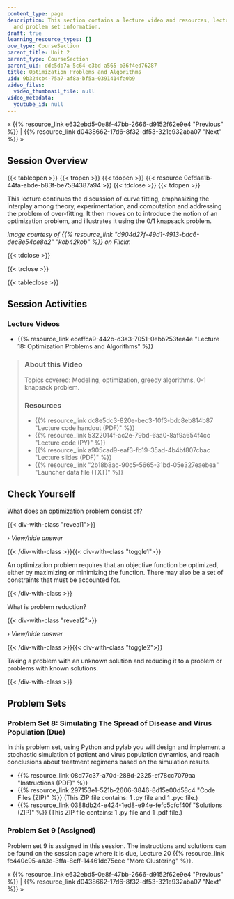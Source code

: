```yaml
---
content_type: page
description: This section contains a lecture video and resources, lecture questions,
  and problem set information.
draft: true
learning_resource_types: []
ocw_type: CourseSection
parent_title: Unit 2
parent_type: CourseSection
parent_uid: ddc5db7a-5c64-e3bd-a565-b36f4ed76287
title: Optimization Problems and Algorithms
uid: 9b324cb4-75a7-af8a-bf5a-0391414fa0b9
video_files:
  video_thumbnail_file: null
video_metadata:
  youtube_id: null
---
```

« {{% resource_link e632ebd5-0e8f-47bb-2666-d9152f62e9e4 "Previous" %}} | {{% resource_link d0438662-17d6-8f32-df53-321e932aba07 "Next" %}} »

Session Overview
----------------

{{< tableopen >}}
{{< tropen >}}
{{< tdopen >}}
{{< resource 0cfdaa1b-44fa-abde-b83f-be7584387a94 >}}
{{< tdclose >}}
{{< tdopen >}}


This lecture continues the discussion of curve fitting, emphasizing the interplay among theory, experimentation, and computation and addressing the problem of over-fitting. It then moves on to introduce the notion of an optimization problem, and illustrates it using the 0/1 knapsack problem.

_Image courtesy of {{% resource_link "d904d27f-49d1-4913-bdc6-dec8e54ce8a2" "kob42kob" %}} on Flickr._


{{< tdclose >}}

{{< trclose >}}

{{< tableclose >}}

Session Activities
------------------

### Lecture Videos

*   {{% resource_link eceffca9-442b-d3a3-7051-0ebb253fea4e "Lecture 18: Optimization Problems and Algorithms" %}}

> ### About this Video
> 
> Topics covered: Modeling, optimization, greedy algorithms, 0-1 knapsack problem.
> 
> ### Resources
> 
> *   {{% resource_link dc8e5dc3-820e-bec3-10f3-bdc8eb814b87 "Lecture code handout (PDF)" %}}
> *   {{% resource_link 5322014f-ac2e-79bd-6aa0-8af9a654f4cc "Lecture code (PY)" %}}
> *   {{% resource_link a905cad9-eaf3-fb19-35ad-4b4bf807cbac "Lecture slides (PDF)" %}}
> *   {{% resource_link "2b18b8ac-90c5-5665-31bd-05e327eaebea" "Launcher data file (TXT)" %}}

Check Yourself
--------------

What does an optimization problem consist of?

{{< div-with-class "reveal1">}}

› _View/hide answer_

{{< /div-with-class >}}{{< div-with-class "toggle1">}}

An optimization problem requires that an objective function be optimized, either by maximizing or minimizing the function. There may also be a set of constraints that must be accounted for.

{{< /div-with-class >}}

What is problem reduction?

{{< div-with-class "reveal2">}}

› _View/hide answer_

{{< /div-with-class >}}{{< div-with-class "toggle2">}}

Taking a problem with an unknown solution and reducing it to a problem or problems with known solutions.

{{< /div-with-class >}}

Problem Sets
------------

### Problem Set 8: Simulating The Spread of Disease and Virus Population (Due)

In this problem set, using Python and pylab you will design and implement a stochastic simulation of patient and virus population dynamics, and reach conclusions about treatment regimens based on the simulation results.

*   {{% resource_link 08d77c37-a70d-288d-2325-ef78cc7079aa "Instructions (PDF)" %}}
*   {{% resource_link 297153e1-521b-2606-3846-8d15e00d58c4 "Code Files (ZIP)" %}} (This ZIP file contains: 1 .py file and 1 .pyc file.)
*   {{% resource_link 0388db24-e424-1ed8-e94e-fefc5cfcf40f "Solutions (ZIP)" %}} (This ZIP file contains: 1 .py file and 1 .pdf file.)

### Problem Set 9 (Assigned)

Problem set 9 is assigned in this session. The instructions and solutions can be found on the session page where it is due, Lecture 20 {{% resource_link fc440c95-aa3e-3ffa-8cff-14461dc75eee "More Clustering" %}}.

« {{% resource_link e632ebd5-0e8f-47bb-2666-d9152f62e9e4 "Previous" %}} | {{% resource_link d0438662-17d6-8f32-df53-321e932aba07 "Next" %}} »